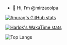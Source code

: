 - 👋 Hi, I’m @mirzacolpa

[![Anurag's GitHub stats](https://github-readme-stats.vercel.app/api?username=mirzacolpa)](https://github.com/anuraghazra/github-readme-stats)

[![Harlok's WakaTime stats](https://github-readme-stats.vercel.app/api/wakatime?username=cmirza)](https://github.com/anuraghazra/github-readme-stats)

![Top Langs](https://github-readme-stats.vercel.app/api/top-langs/?username=mirzacolpa&size_weight=0.5&count_weight=0.5)
<!---
mirzacolpa/mirzacolpa is a ✨ special ✨ repository because its `README.md` (this file) appears on your GitHub profile.
You can click the Preview link to take a look at your changes.
--->
